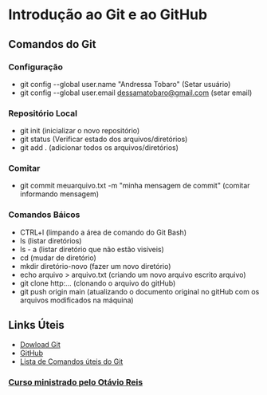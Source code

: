 # **Introdução ao Git e ao GitHub**

## Comandos do Git

### Configuração
 - git config --global user.name "Andressa Tobaro" (Setar usuário)
 - git config --global user.email dessamatobaro@gmail.com (setar email)

### Repositório Local
 - git init (inicializar o novo repositório)
 - git status (Verificar estado dos arquivos/diretórios)
 - git add . (adicionar todos os arquivos/diretórios)
  
### Comitar
 - git commit meuarquivo.txt -m "minha mensagem de commit" (comitar informando mensagem)

### Comandos Báicos
 - CTRL+l (limpando a área de comando do Git Bash)
 - ls (listar diretórios)
 - ls - a (listar diretório que não estão visíveis)
 - cd (mudar de diretório)
 - mkdir diretório-novo (fazer um novo diretório)
 - echo arquivo > arquivo.txt (criando um novo arquivo escrito arquivo)
 - git clone http:... (clonando o arquivo do gitHub)
 - git push origin main (atualizando o documento original no gitHub com os arquivos modificados na máquina)

## Links Úteis
 - [Dowload Git](https://git-scm.com/downloads)
 - [GitHub](https://github.com/)
 - [Lista de Comandos úteis do Git](https://gist.github.com/leocomelli/2545add34e4fec21ec16)

### [**Curso ministrado pelo Otávio Reis**](https://www.linkedin.com/in/operkles)
